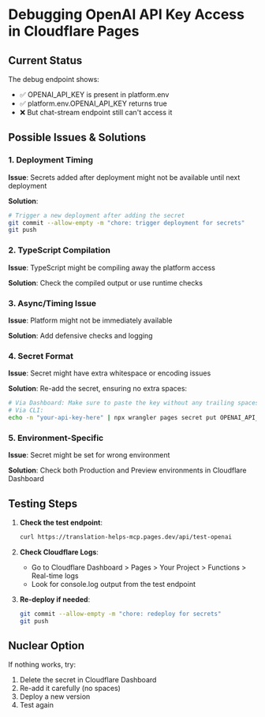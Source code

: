 # Debugging OpenAI API Key Access in Cloudflare Pages

## Current Status

The debug endpoint shows:

- ✅ OPENAI_API_KEY is present in platform.env
- ✅ platform.env.OPENAI_API_KEY returns true
- ❌ But chat-stream endpoint still can't access it

## Possible Issues & Solutions

### 1. Deployment Timing

**Issue**: Secrets added after deployment might not be available until next deployment

**Solution**:

```bash
# Trigger a new deployment after adding the secret
git commit --allow-empty -m "chore: trigger deployment for secrets"
git push
```

### 2. TypeScript Compilation

**Issue**: TypeScript might be compiling away the platform access

**Solution**: Check the compiled output or use runtime checks

### 3. Async/Timing Issue

**Issue**: Platform might not be immediately available

**Solution**: Add defensive checks and logging

### 4. Secret Format

**Issue**: Secret might have extra whitespace or encoding issues

**Solution**: Re-add the secret, ensuring no extra spaces:

```bash
# Via Dashboard: Make sure to paste the key without any trailing spaces
# Via CLI:
echo -n "your-api-key-here" | npx wrangler pages secret put OPENAI_API_KEY
```

### 5. Environment-Specific

**Issue**: Secret might be set for wrong environment

**Solution**: Check both Production and Preview environments in Cloudflare Dashboard

## Testing Steps

1. **Check the test endpoint**:

   ```bash
   curl https://translation-helps-mcp.pages.dev/api/test-openai
   ```

2. **Check Cloudflare Logs**:
   - Go to Cloudflare Dashboard > Pages > Your Project > Functions > Real-time logs
   - Look for console.log output from the test endpoint

3. **Re-deploy if needed**:
   ```bash
   git commit --allow-empty -m "chore: redeploy for secrets"
   git push
   ```

## Nuclear Option

If nothing works, try:

1. Delete the secret in Cloudflare Dashboard
2. Re-add it carefully (no spaces)
3. Deploy a new version
4. Test again

